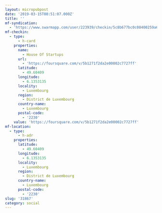 ```yaml
---
layout: micropubpost
date: '2019-03-15T08:51:07.000Z'
title: ''
mf-syndication:
  - 'https://www.swarmapp.com/user/223939/checkin/5c8b677bc0c08400259a6b1a'
mf-checkin:
  - type:
      - h-card
    properties:
      name:
        - House Of Startups
      url:
        - 'https://foursquare.com/v/5b1271f2da2e00002c7727ff'
      latitude:
        - 49.60409
      longitude:
        - 6.1353135
      locality:
        - Luxembourg
      region:
        - District de Luxembourg
      country-name:
        - Luxembourg
      postal-code:
        - '2230'
    value: 'https://foursquare.com/v/5b1271f2da2e00002c7727ff'
mf-location:
  - type:
      - h-adr
    properties:
      latitude:
        - 49.60409
      longitude:
        - 6.1353135
      locality:
        - Luxembourg
      region:
        - District de Luxembourg
      country-name:
        - Luxembourg
      postal-code:
        - '2230'
slug: '31867'
category: social
---
```

